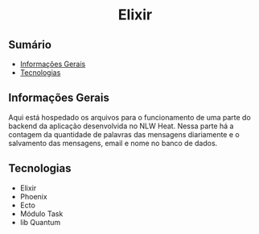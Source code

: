<div align="center">
  <h1>Elixir</h1>
</div>

## Sumário

- [Informações Gerais](#informações-gerais)
- [Tecnologias](#tecnologias)

## Informações Gerais

Aqui está hospedado os arquivos para o funcionamento de uma parte do backend da aplicação desenvolvida no NLW Heat. Nessa parte há a contagem da quantidade de palavras das mensagens diariamente e o salvamento das mensagens, email e nome no banco de dados.

## Tecnologias

- Elixir
- Phoenix
- Ecto
- Módulo Task
- lib Quantum
